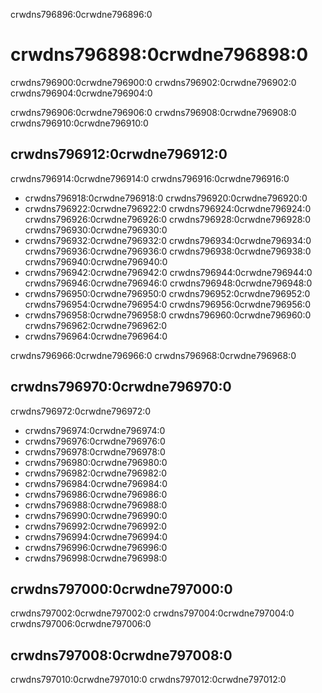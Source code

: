 crwdns796896:0crwdne796896:0
# crwdns796898:0crwdne796898:0

crwdns796900:0crwdne796900:0 crwdns796902:0crwdne796902:0 crwdns796904:0crwdne796904:0

crwdns796906:0crwdne796906:0 crwdns796908:0crwdne796908:0 crwdns796910:0crwdne796910:0

## crwdns796912:0crwdne796912:0

crwdns796914:0crwdne796914:0 crwdns796916:0crwdne796916:0

* crwdns796918:0crwdne796918:0 crwdns796920:0crwdne796920:0
* crwdns796922:0crwdne796922:0 crwdns796924:0crwdne796924:0 crwdns796926:0crwdne796926:0 crwdns796928:0crwdne796928:0 crwdns796930:0crwdne796930:0
* crwdns796932:0crwdne796932:0 crwdns796934:0crwdne796934:0 crwdns796936:0crwdne796936:0 crwdns796938:0crwdne796938:0 crwdns796940:0crwdne796940:0
* crwdns796942:0crwdne796942:0 crwdns796944:0crwdne796944:0 crwdns796946:0crwdne796946:0 crwdns796948:0crwdne796948:0
* crwdns796950:0crwdne796950:0 crwdns796952:0crwdne796952:0 crwdns796954:0crwdne796954:0 crwdns796956:0crwdne796956:0
* crwdns796958:0crwdne796958:0 crwdns796960:0crwdne796960:0 crwdns796962:0crwdne796962:0
* crwdns796964:0crwdne796964:0

crwdns796966:0crwdne796966:0 crwdns796968:0crwdne796968:0

## crwdns796970:0crwdne796970:0

crwdns796972:0crwdne796972:0

* crwdns796974:0crwdne796974:0
* crwdns796976:0crwdne796976:0
* crwdns796978:0crwdne796978:0
* crwdns796980:0crwdne796980:0
* crwdns796982:0crwdne796982:0
* crwdns796984:0crwdne796984:0
* crwdns796986:0crwdne796986:0
* crwdns796988:0crwdne796988:0
* crwdns796990:0crwdne796990:0
* crwdns796992:0crwdne796992:0
* crwdns796994:0crwdne796994:0
* crwdns796996:0crwdne796996:0
* crwdns796998:0crwdne796998:0

## crwdns797000:0crwdne797000:0

crwdns797002:0crwdne797002:0 crwdns797004:0crwdne797004:0 crwdns797006:0crwdne797006:0

## crwdns797008:0crwdne797008:0

crwdns797010:0crwdne797010:0 crwdns797012:0crwdne797012:0
